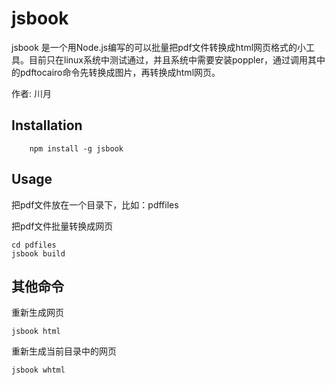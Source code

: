 # jsbook

jsbook 是一个用Node.js编写的可以批量把pdf文件转换成html网页格式的小工具。目前只在linux系统中测试通过，并且系统中需要安装poppler，通过调用其中的pdftocairo命令先转换成图片，再转换成html网页。

作者: 川月

## Installation

```
    npm install -g jsbook
```

## Usage

把pdf文件放在一个目录下，比如：pdffiles

把pdf文件批量转换成网页 

```
cd pdfiles
jsbook build
```
## 其他命令

重新生成网页

```
jsbook html
```

重新生成当前目录中的网页

```
jsbook whtml
```


